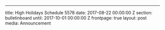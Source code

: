 ---
title: High Holidays Schedule 5578
date: 2017-08-22 00:00:00 Z
section: bulletinboard
until: 2017-10-01 00:00:00 Z
frontpage: true
layout: post
media: Announcement
